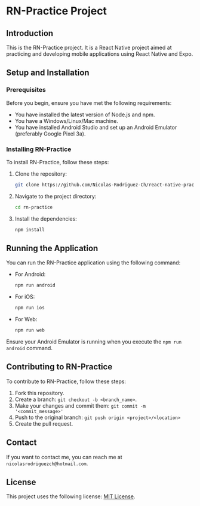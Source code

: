 # RN-Practice Project

## Introduction

This is the RN-Practice project. It is a React Native project aimed at practicing and developing mobile applications using React Native and Expo.

## Setup and Installation

### Prerequisites

Before you begin, ensure you have met the following requirements:

- You have installed the latest version of Node.js and npm.
- You have a Windows/Linux/Mac machine.
- You have installed Android Studio and set up an Android Emulator (preferably Google Pixel 3a).

### Installing RN-Practice

To install RN-Practice, follow these steps:

1. Clone the repository:

    ```bash
    git clone https://github.com/Nicolas-Rodriguez-Ch/react-native-practice
    ```

2. Navigate to the project directory:

    ```bash
    cd rn-practice
    ```

3. Install the dependencies:

    ```bash
    npm install
    ```

## Running the Application

You can run the RN-Practice application using the following command:

- For Android:

    ```bash
    npm run android
    ```

- For iOS:

    ```bash
    npm run ios
    ```

- For Web:

    ```bash
    npm run web
    ```

Ensure your Android Emulator is running when you execute the `npm run android` command.

## Contributing to RN-Practice

To contribute to RN-Practice, follow these steps:

1. Fork this repository.
2. Create a branch: `git checkout -b <branch_name>`.
3. Make your changes and commit them: `git commit -m '<commit_message>'`
4. Push to the original branch: `git push origin <project>/<location>`
5. Create the pull request.

## Contact

If you want to contact me, you can reach me at `nicolasrodriguezch@hotmail.com`.

## License

This project uses the following license: [MIT License](<link>).

